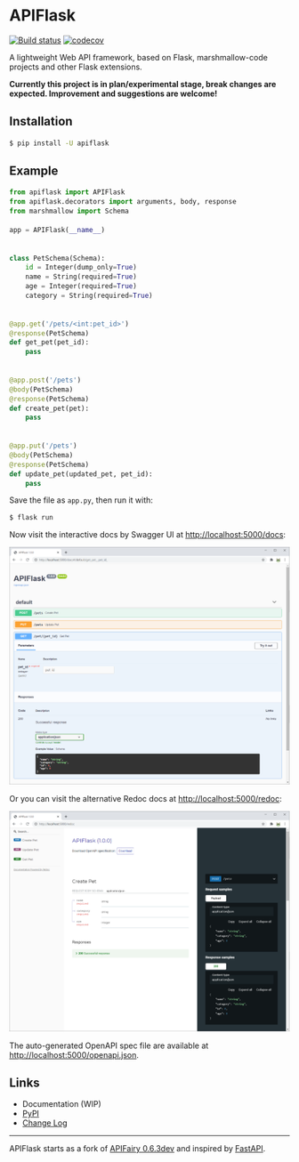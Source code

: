 # APIFlask

[![Build status](https://github.com/greyli/apiflask/workflows/build/badge.svg)](https://github.com/greyli/apiflask/actions) [![codecov](https://codecov.io/gh/greyli/apiflask/branch/master/graph/badge.svg)](https://codecov.io/gh/greyli/apiflask)

A lightweight Web API framework, based on Flask, marshmallow-code projects and other Flask extensions.

**Currently this project is in plan/experimental stage, break changes are expected. Improvement and suggestions are welcome!**

## Installation

```bash
$ pip install -U apiflask
```

## Example

```python
from apiflask import APIFlask
from apiflask.decorators import arguments, body, response
from marshmallow import Schema

app = APIFlask(__name__)


class PetSchema(Schema):
    id = Integer(dump_only=True)
    name = String(required=True)
    age = Integer(required=True)
    category = String(required=True)


@app.get('/pets/<int:pet_id>')
@response(PetSchema)
def get_pet(pet_id):
    pass


@app.post('/pets')
@body(PetSchema)
@response(PetSchema)
def create_pet(pet):
    pass


@app.put('/pets')
@body(PetSchema)
@response(PetSchema)
def update_pet(updated_pet, pet_id):
    pass
```

Save the file as `app.py`, then run it with:

```bash
$ flask run
``` 

Now visit the interactive docs by Swagger UI at <http://localhost:5000/docs>:

![](./images/swaggerui.png)

Or you can visit the alternative Redoc docs at <http://localhost:5000/redoc>:

![](./images/redoc.png)

The auto-generated OpenAPI spec file are available at <http://localhost:5000/openapi.json>.


## Links

- Documentation (WIP)
- [PyPI](https://pypi.python.org/pypi/APIFlask)
- [Change Log](https://github.com/greyli/apiflask/blob/master/CHANGES.md)

---

APIFlask starts as a fork of [APIFairy 0.6.3dev](https://github.com/miguelgrinberg/APIFairy) and inspired by [FastAPI](https://github.com/tiangolo/fastapi).

